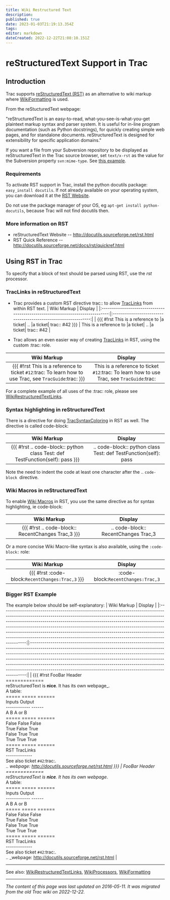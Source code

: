 ```yaml
---
title: Wiki Restructured Text
description: 
published: true
date: 2023-01-03T21:19:13.354Z
tags: 
editor: markdown
dateCreated: 2022-12-22T21:08:10.151Z
---
```


# reStructuredText Support in Trac
## Introduction
Trac supports [reStructuredText (RST)](https://docutils.sourceforge.io/docs/ref/rst/restructuredtext.html) as an alternative to wiki markup where [WikiFormatting](/group/rtgwg/WikiFormatting) is used.

From the reStucturedText webpage:

"reStructuredText is an easy-to-read, what-you-see-is-what-you-get plaintext markup syntax and parser system. It is useful for in-line program documentation (such as Python docstrings), for quickly creating simple web pages, and for standalone documents. reStructuredText is designed for extensibility for specific application domains."

If you want a file from your Subversion repository to be displayed as reStructuredText in the Trac source browser, set `text/x-rst` as the value for the Subversion property `svn:mime-type`. See [this example](https://trac.edgewall.org/intertrac/source%3A/trunk/INSTALL).
### Requirements
To activate RST support in Trac, install the python docutils package:` easy_install docutils`. If not already available on your operating system, you can download it at the [RST Website](https://docutils.sourceforge.io/rst.html).

Do not use the package manager of your OS, eg `apt-get install python-docutils`, because Trac will not find docutils then.

### More information on RST
- reStructuredText Website -- http://docutils.sourceforge.net/rst.html
- RST Quick Reference -- http://docutils.sourceforge.net/docs/rst/quickref.html
## Using RST in Trac
To specify that a block of text should be parsed using RST, use the *rst* processor.

### TracLinks in reStructuredText
- Trac provides a custom RST directive trac:: to allow [TracLinks](/group/rtgwg/TracLinks) from within RST text.
|                                   Wiki Markup                                  |                             Display                             |
|:------------------------------------------------------------------------------:|:---------------------------------------------------------------:|
| {{{ #!rst This is a reference to \|a ticket\|  .. \|a ticket\| trac:: #42 }}}  | This is a reference to \|a ticket\|  .. \|a ticket\| trac:: #42 |

- Trac allows an even easier way of creating [TracLinks](/group/rtgwg/TracLinks) in RST, using the custom :trac: role.

|                                                Wiki Markup                                                |                                           Display                                          |
|:---------------------------------------------------------------------------------------------------------:|:------------------------------------------------------------------------------------------:|
| {{{ #!rst This is a reference to ticket `#12`:trac:  To learn how to use Trac, see `TracGuide`:trac: }}}  | This is a reference to ticket `#12`:trac:  To learn how to use Trac, see `TracGuide`:trac: |

For a complete example of all uses of the :trac: role, please see [WikiRestructuredTextLinks](/group/rtgwg/WikiRestructuredTextLinks).

### Syntax highlighting in reStructuredText
There is a directive for doing [TracSyntaxColoring](/group/rtgwg/TracSyntazColoring) in RST as well. The directive is called code-block:

|                                               Wiki Markup                                               |                                         Display                                         |
|:-------------------------------------------------------------------------------------------------------:|:---------------------------------------------------------------------------------------:|
| {{{ #!rst  .. code-block:: python     class Test:         def TestFunction(self):            pass  }}}  | .. code-block:: python     class Test:         def TestFunction(self):            pass  |
Note the need to indent the code at least one character after the .. `code-block `directive.

### Wiki Macros in reStructuredText
To enable [Wiki Macros](/group/rtgwg/WikiMacros) in RST, you use the same directive as for syntax highlighting, ie code-block:

|                        Wiki Markup                        |                  Display                  |
|:---------------------------------------------------------:|:-----------------------------------------:|
| {{{ #!rst  .. code-block:: RecentChanges     Trac,3  }}}  | .. code-block:: RecentChanges     Trac,3  |

Or a more concise Wiki Macro-like syntax is also available, using the `:code-block:` role:

|                     Wiki Markup                    |               Display              |
|:--------------------------------------------------:|:----------------------------------:|
| {{{ #!rst  :code-block:`RecentChanges:Trac,3` }}}  | :code-block:`RecentChanges:Trac,3` |

### Bigger RST Example
The example below should be self-explanatory:
|                                                                                                                                                                                                                                            Wiki Markup                                                                                                                                                                                                                                           |                                                                                                                                                                                                                                       Display                                                                                                                                                                                                                                      |
|:------------------------------------------------------------------------------------------------------------------------------------------------------------------------------------------------------------------------------------------------------------------------------------------------------------------------------------------------------------------------------------------------------------------------------------------------------------------------------------------------:|:----------------------------------------------------------------------------------------------------------------------------------------------------------------------------------------------------------------------------------------------------------------------------------------------------------------------------------------------------------------------------------------------------------------------------------------------------------------------------------:|
| {{{ #!rst FooBar Header <br>============= <br> reStructuredText is **nice**. It has its own webpage_.  <br>A table:  <br>=====  =====  ======    <br>Inputs     Output <br>------------  ------   <br>A      B     A or B <br>=====  =====  ====== <br>False  False  False <br>True   False  True <br>False  True   True <br>True   True   True <br>=====  =====  ======  <br>RST TracLinks <br>-------------  <br>See also ticket `#42`:trac:.  <br>.. _webpage: http://docutils.sourceforge.net/rst.html }}} | FooBar Header <br> ============= <br> reStructuredText is **nice**. It has its own webpage_.  <br>A table: <br> =====  =====  ======    <br>Inputs     Output <br>------------  ------   <br>A      B    A or B <br>=====  =====  ====== <br>False  False  False <br>True   False  True <br>False  True   True <br>True   True   True <br>=====  =====  ======  <br>RST TracLinks <br>-------------  <br> See also ticket `#42`:trac:.  <br>.. _webpage: http://docutils.sourceforge.net/rst.html |

---
See also: [WikiRestructuredTextLinks](/group/rtgwg/WikiRestructuredTextLinks), [WikiProcessors](/group/rtgwg/WikiProcessors), [WikiFormatting](/group/rtgwg/WikiFormatting)
&nbsp;
&nbsp;
&nbsp;

---

*The content of this page was last updated on 2016-05-11. It was migrated from the old Trac wiki on 2022-12-22.*
